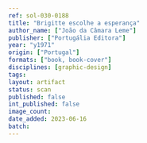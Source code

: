 ```yaml
---
ref: sol-030-0188
title: "Brigitte escolhe a esperança"
author_name: ["João da Câmara Leme"]
publisher: ["Portugália Editora"]
year: "y1971"
origin: ["Portugal"]
formats: ["book, book-cover"]
disciplines: [graphic-design]
tags:
layout: artifact
status: scan
published: false
int_published: false
image_count:
date_added: 2023-06-16
batch:
---
```

